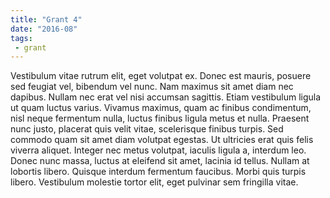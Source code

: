 ```yaml
---
title: "Grant 4"
date: "2016-08"
tags:
 - grant
---
```

Vestibulum vitae rutrum elit, eget volutpat ex. Donec est mauris, posuere sed feugiat vel, bibendum vel nunc. Nam maximus sit amet diam nec dapibus. Nullam nec erat vel nisi accumsan sagittis. Etiam vestibulum ligula ut quam luctus varius. Vivamus maximus, quam ac finibus condimentum, nisl neque fermentum nulla, luctus finibus ligula metus et nulla. Praesent nunc justo, placerat quis velit vitae, scelerisque finibus turpis. Sed commodo quam sit amet diam volutpat egestas. Ut ultricies erat quis felis viverra aliquet. Integer nec metus volutpat, iaculis ligula a, interdum leo. Donec nunc massa, luctus at eleifend sit amet, lacinia id tellus. Nullam at lobortis libero. Quisque interdum fermentum faucibus. Morbi quis turpis libero. Vestibulum molestie tortor elit, eget pulvinar sem fringilla vitae. 
